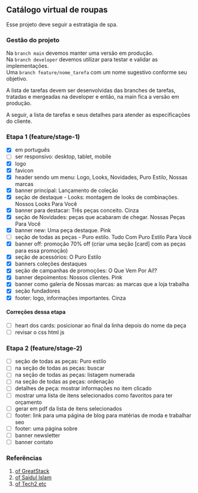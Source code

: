 ## Catálogo virtual de roupas

Esse projeto deve seguir a estratágia de spa.

### Gestão do projeto

Na `branch main` devemos manter uma versão em produção.</br>
Na `branch developer` devemos utilizar para testar e validar as implementações.</br>
Uma `branch feature/nome_tarefa` com um nome sugestivo conforme seu objetivo.

A lista de tarefas devem ser desenvolvidas das branches de tarefas, tratadas e mergeadas na developer e então, na main fica a versão em produção.

A seguir, a lista de tarefas e seus detalhes para atender as especificações do cliente.

### Etapa 1 (feature/stage-1)

- [x] em português
- [ ] ser responsivo: desktop, tablet, mobile
- [x] logo
- [x] favicon
- [x] header sendo um menu: Logo, Looks, Novidades, Puro Estilo, Nossas marcas
- [x] banner principal: Lançamento de coleção
- [x] seção de destaque - Looks: montagem de looks de combinações. Nossos Looks Para Você
- [x] banner para destacar: Três peças conceito. Cinza
- [x] seção de Novidades: peças que acabaram de chegar. Nossas Peças Para Você
- [x] banner new: Uma peça destaque. Pink
- [ ] seção de todas as peças - Puro estilo. Tudo Com Puro Estilo Para Você
- [x] banner off: promoção 70% off (criar uma seção [card] com as peças para essa promoção)
- [x] seção de acessórios: O Puro Estilo
- [x] banners coleções destaques
- [x] seção de campanhas de promoções: O Que Vem Por Aí!?
- [x] banner depoimentos: Nossos clientes. Pink
- [x] banner como galeria de Nossas marcas: as marcas que a loja trabalha 
- [x] seção fundadores
- [x] footer: logo, informações importantes. Cinza

#### Correções dessa etapa

- [ ] heart dos cards: posicionar ao final da linha depois do nome da peça  
- [ ] revisar o css html js

### Etapa 2 (feature/stage-2)

- [ ] seção de todas as peças: Puro estilo
- [ ] na seção de todas as peças: buscar 
- [ ] na seção de todas as peças: listagem numerada
- [ ] na seção de todas as peças: ordenação
- [ ] detalhes de peça: mostrar informações no item clicado
- [ ] mostrar uma lista de itens selecionados como favoritos para ter orçamento 
- [ ] gerar em pdf da lista de itens selecionados
- [ ] footer: link para uma página de blog para matérias de moda e trabalhar seo
- [ ] footer: uma página sobre 
- [ ] banner newsletter 
- [ ] banner contato

### Referências

1. [of GreatStack](https://www.youtube.com/watch?v=yQimoqo0-7g)
2. [of Saidul Islam](https://www.youtube.com/watch?v=FaNTVjATYHQ)
3. [of Tech2 etc](https://www.youtube.com/watch?v=P8YuWEkTeuE)
